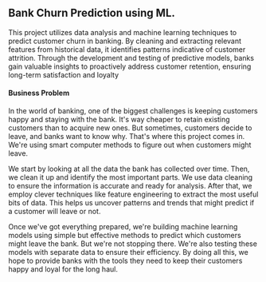 ## Bank Churn Prediction using ML.

This project utilizes data analysis and machine learning techniques to predict customer churn in banking. By cleaning and extracting relevant features from historical data, it identifies patterns indicative of customer attrition. Through the development and testing of predictive models, banks gain valuable insights to proactively address customer retention, ensuring long-term satisfaction and loyalty


#### Business Problem

In the world of banking, one of the biggest challenges is keeping customers happy and staying with the bank. It's way cheaper to retain existing customers than to acquire new ones. But sometimes, customers decide to leave, and banks want to know why. That's where this project comes in. We're using smart computer methods to figure out when customers might leave.

We start by looking at all the data the bank has collected over time. Then, we clean it up and identify the most important parts. We use data cleaning to ensure the information is accurate and ready for analysis. After that, we employ clever techniques like feature engineering to extract the most useful bits of data. This helps us uncover patterns and trends that might predict if a customer will leave or not.

Once we've got everything prepared, we're building machine learning models using simple but effective methods to predict which customers might leave the bank. But we're not stopping there. We're also testing these models with separate data to ensure their efficiency. By doing all this, we hope to provide banks with the tools they need to keep their customers happy and loyal for the long haul.
